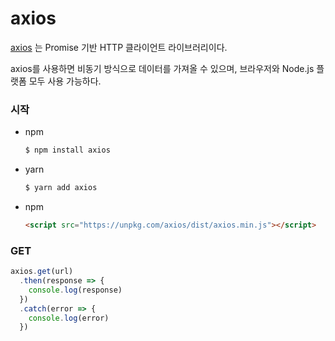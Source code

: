 # axios

[axios](<https://www.npmjs.com/package/axios>) 는 Promise 기반 HTTP  클라이언트 라이브러리이다. 

axios를 사용하면 비동기 방식으로 데이터를 가져올 수 있으며, 브라우저와 Node.js 플랫폼 모두 사용 가능하다.



### 시작

- npm

  ```powershell
  $ npm install axios
  ```

- yarn

  ```powershell
  $ yarn add axios
  ```

- npm

  ```html
  <script src="https://unpkg.com/axios/dist/axios.min.js"></script>
  ```

  

### GET

```js
axios.get(url)
  .then(response => {
    console.log(response)
  })
  .catch(error => {
    console.log(error)
  })
```

